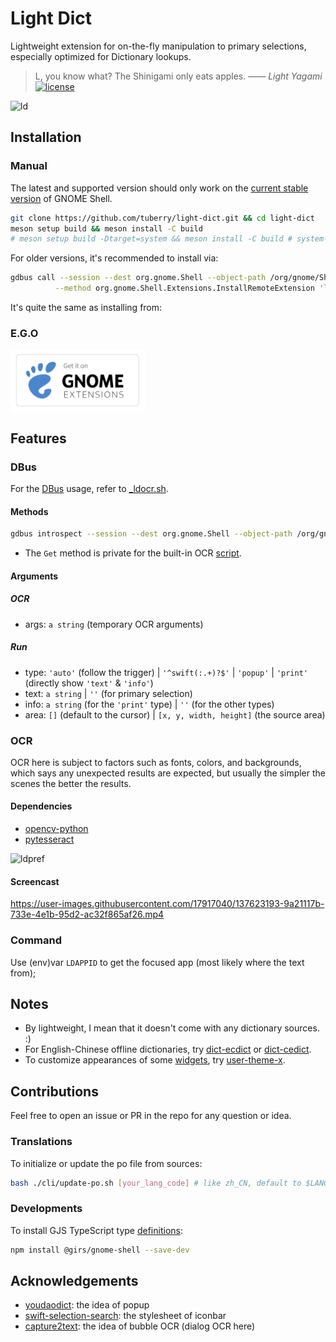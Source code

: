 <!--
SPDX-FileCopyrightText: tuberry
SPDX-License-Identifier: CC-BY-SA-4.0
-->
# Light Dict

Lightweight extension for on-the-fly manipulation to primary selections, especially optimized for Dictionary lookups.

>L, you know what? The Shinigami only eats apples. —— *Light Yagami*\
[![license]](/LICENSE.md)

![ld](https://user-images.githubusercontent.com/17917040/91119018-d33a1900-e6c4-11ea-9bf0-b1c1a742cfeb.gif)

## Installation

### Manual

The latest and supported version should only work on the [current stable version](https://release.gnome.org/calendar/#branches) of GNOME Shell.

```bash
git clone https://github.com/tuberry/light-dict.git && cd light-dict
meson setup build && meson install -C build
# meson setup build -Dtarget=system && meson install -C build # system-wide, default --prefix=/usr/local
```

For older versions, it's recommended to install via:

```bash
gdbus call --session --dest org.gnome.Shell --object-path /org/gnome/Shell \
          --method org.gnome.Shell.Extensions.InstallRemoteExtension 'light-dict@tuberry.github.io'
```

It's quite the same as installing from:

### E.G.O

[<img src="https://raw.githubusercontent.com/andyholmes/gnome-shell-extensions-badge/master/get-it-on-ego.svg?sanitize=true" alt="Get it on GNOME Extensions" height="100" align="middle">][EGO]

## Features

### DBus

For the [DBus] usage, refer to [_ldocr.sh](/cli/_ldocr.sh).

#### Methods

```bash
gdbus introspect --session --dest org.gnome.Shell --object-path /org/gnome/Shell/Extensions/LightDict
```

* The `Get` method is private for the built-in OCR [script](/src/ldocr.py).

#### Arguments

##### OCR

* args: `a string` (temporary OCR arguments)

##### Run

* type: `'auto'` (follow the trigger) | `'^swift(:.+)?$'` | `'popup'` | `'print'` (directly show `'text'` & `'info'`)
* text: `a string` | `''` (for primary selection)
* info: `a string` (for the `'print'` type) | `''` (for the other types)
* area: `[]` (default to the cursor) | `[x, y, width, height]` (the source area)

### OCR

OCR here is subject to factors such as fonts, colors, and backgrounds, which says any unexpected results are expected, but usually the simpler the scenes the better the results.

#### Dependencies

* [opencv-python]
* [pytesseract]

![ldpref](https://github.com/user-attachments/assets/c2edd859-75a1-4f94-b15e-94c26f6c6bd5)

#### Screencast

<https://user-images.githubusercontent.com/17917040/137623193-9a21117b-733e-4e1b-95d2-ac32f865af26.mp4>

### Command

Use (env)var `LDAPPID` to get the focused app (most likely where the text from);

## Notes

* By lightweight, I mean that it doesn't come with any dictionary sources. :)
* For English-Chinese offline dictionaries, try [dict-ecdict] or [dict-cedict].
* To customize appearances of some [widgets](/res/style/stylesheet.scss), try [user-theme-x].

## Contributions

Feel free to open an issue or PR in the repo for any question or idea.

### Translations

To initialize or update the po file from sources:

```bash
bash ./cli/update-po.sh [your_lang_code] # like zh_CN, default to $LANG
```

### Developments

To install GJS TypeScript type [definitions](https://www.npmjs.com/package/@girs/gnome-shell):

```bash
npm install @girs/gnome-shell --save-dev
```

## Acknowledgements

* [youdaodict]: the idea of popup
* [swift-selection-search]: the stylesheet of iconbar
* [capture2text]: the idea of bubble OCR (dialog OCR here)

[opencv-python]:https://github.com/opencv/opencv-python
[dict-cedict]:https://github.com/tuberry/dict-cedict
[dict-ecdict]:https://github.com/tuberry/dict-ecdict
[DBus]:https://www.freedesktop.org/wiki/Software/dbus/
[user-theme-x]:https://github.com/tuberry/user-theme-x
[youdaodict]:https://github.com/HalfdogStudio/youdaodict
[EGO]:https://extensions.gnome.org/extension/2959/light-dict/
[license]:https://img.shields.io/badge/license-GPLv3+-green.svg
[swift-selection-search]:https://github.com/CanisLupus/swift-selection-search
[pytesseract]:https://github.com/madmaze/pytesseract
[capture2text]:https://capture2text.sourceforge.net/
